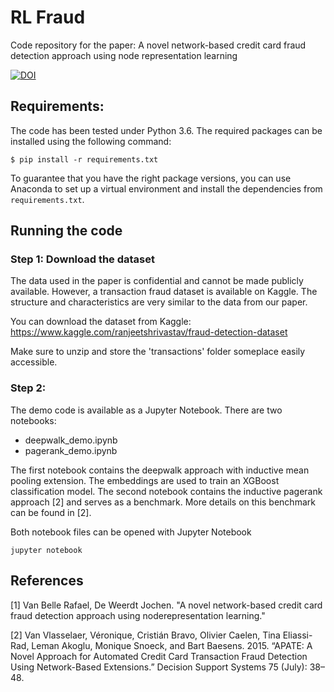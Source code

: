 # RL Fraud
Code repository for the paper: A novel network-based credit card fraud detection approach using node representation learning

[![DOI](https://zenodo.org/badge/411611190.svg)](https://zenodo.org/badge/latestdoi/411611190)

## Requirements:

The code has been tested under Python 3.6. The required packages can be installed using the following
command:

``$ pip install -r requirements.txt``

To guarantee that you have the right package versions, you can use Anaconda to set up a virtual environment and install the dependencies from ``requirements.txt``.


## Running the code

### Step 1: Download the dataset
The data used in the paper is confidential and cannot be made publicly available. However, a transaction fraud dataset is available on Kaggle. 
The structure and characteristics are very similar to the data from our paper. 

You can download the dataset from Kaggle:
https://www.kaggle.com/ranjeetshrivastav/fraud-detection-dataset

Make sure to unzip and store the 'transactions' folder someplace easily accessible.

### Step 2:

The demo code is available as a Jupyter Notebook. 
There are two notebooks:

- deepwalk_demo.ipynb
- pagerank_demo.ipynb

The first notebook contains the deepwalk approach with inductive mean pooling extension. The embeddings are used to train an XGBoost classification model. 
The second notebook contains the inductive pagerank approach [2] and serves as a benchmark. More details on this benchmark can be found in [2].

Both notebook files can be opened with Jupyter Notebook

``jupyter notebook``

## References

[1] Van Belle Rafael, De Weerdt Jochen. "A novel network-based credit card fraud detection approach using noderepresentation learning."

[2] Van Vlasselaer, Véronique, Cristián Bravo, Olivier Caelen, Tina Eliassi-Rad, Leman Akoglu, Monique Snoeck, and Bart Baesens. 2015. “APATE: A Novel Approach for Automated Credit Card Transaction Fraud Detection Using Network-Based Extensions.” Decision Support Systems 75 (July): 38–48.
